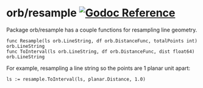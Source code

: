 orb/resample [![Godoc Reference](https://godoc.org/github.com/paulmach/orb/resample?status.png)](https://godoc.org/github.com/paulmach/orb/resample)
============

Package orb/resample has a couple functions for resampling line geometry.

	func Resample(ls orb.LineString, df orb.DistanceFunc, totalPoints int) orb.LineString
	func ToInterval(ls orb.LineString, df orb.DistanceFunc, dist float64) orb.LineString

For example, resampling a line string so the points are 1 planar unit apart:

	ls := resample.ToInterval(ls, planar.Distance, 1.0)

